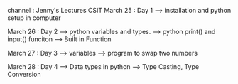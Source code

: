 channel : Jenny's Lectures CSIT
March 25 : Day 1 
    --> installation and python setup in computer

March 26 : Day 2 
    -->  python variables and types.
    --> python print() and input() funciton
    --> Built in Function

March 27 : Day 3 
    --> variables 
    --> program to swap two numbers

March 28 : Day 4
    --> Data types in python
    --> Type Casting, Type Conversion 